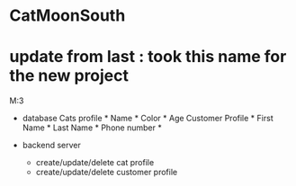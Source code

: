 # CatMoonSouth
# update from last : took this name for the new project

M:3 
- database
    Cats profile
        * Name
        * Color
        * Age
    Customer Profile
        * First Name
        * Last Name
        * Phone number
        * 


- backend server
    * create/update/delete cat profile
    * create/update/delete customer profile

